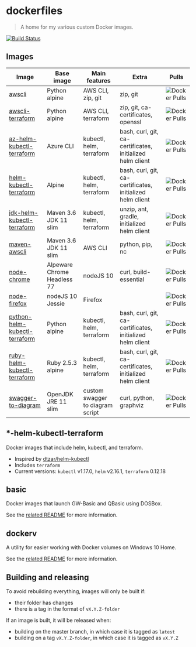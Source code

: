 # dockerfiles

> A home for my various custom Docker images.

[![Build Status](https://travis-ci.org/ngeor/dockerfiles.svg?branch=master)](https://travis-ci.org/ngeor/dockerfiles)

## Images

| Image                           | Base image                  | Main features                    | Extra                                                     | Pulls                                                                                        |
| ------------------------------- | --------------------------- | -------------------------------- | --------------------------------------------------------- | -------------------------------------------------------------------------------------------- |
| [awscli]                        | Python alpine               | AWS CLI, zip, git                | zip, git                                                  | ![Docker Pulls](https://img.shields.io/docker/pulls/ngeor/awscli.svg)                        |
| [awscli-terraform]              | Python alpine               | AWS CLI, terraform               | zip, git, ca-certificates, openssl                        | ![Docker Pulls](https://img.shields.io/docker/pulls/ngeor/awscli-terraform.svg)              |
| [az-helm-kubectl-terraform]     | Azure CLI                   | kubectl, helm, terraform         | bash, curl, git, ca-certificates, initialized helm client | ![Docker Pulls](https://img.shields.io/docker/pulls/ngeor/az-helm-kubectl-terraform.svg)     |
| [helm-kubectl-terraform]        | Alpine                      | kubectl, helm, terraform         | bash, curl, git, ca-certificates, initialized helm client | ![Docker Pulls](https://img.shields.io/docker/pulls/ngeor/helm-kubectl-terraform.svg)        |
| [jdk-helm-kubectl-terraform]    | Maven 3.6 JDK 11 slim       | kubectl, helm, terraform         | unzip, ant, gradle, initialized helm client               | ![Docker Pulls](https://img.shields.io/docker/pulls/ngeor/jdk-helm-kubectl-terraform.svg)    |
| [maven-awscli]                  | Maven 3.6 JDK 11 slim       | AWS CLI                          | python, pip, nc                                           | ![Docker Pulls](https://img.shields.io/docker/pulls/ngeor/maven-awscli.svg)                  |
| [node-chrome]                   | Alpeware Chrome Headless 77 | nodeJS 10                        | curl, build-essential                                     | ![Docker Pulls](https://img.shields.io/docker/pulls/ngeor/node-chrome.svg)                   |
| [node-firefox]                  | nodeJS 10 Jessie            | Firefox                          |                                                           | ![Docker Pulls](https://img.shields.io/docker/pulls/ngeor/node-firefox.svg)                  |
| [python-helm-kubectl-terraform] | Python alpine               | kubectl, helm, terraform         | bash, curl, git, ca-certificates, initialized helm client | ![Docker Pulls](https://img.shields.io/docker/pulls/ngeor/python-helm-kubectl-terraform.svg) |
| [ruby-helm-kubectl-terraform]   | Ruby 2.5.3 alpine           | kubectl, helm, terraform         | bash, curl, git, ca-certificates, initialized helm client | ![Docker Pulls](https://img.shields.io/docker/pulls/ngeor/ruby-helm-kubectl-terraform.svg)   |
| [swagger-to-diagram]            | OpenJDK JRE 11 slim         | custom swagger to diagram script | curl, python, graphviz                                    | ![Docker Pulls](https://img.shields.io/docker/pulls/ngeor/swagger-to-diagram.svg)            |

## \*-helm-kubectl-terraform

Docker images that include helm, kubectl, and terraform.

- Inspired by [dtzar/helm-kubectl](https://github.com/dtzar/helm-kubectl)
- Includes `terraform`
- Current versions: `kubectl` v1.17.0, `helm` v2.16.1, `terraform` 0.12.18

[awscli]: https://hub.docker.com/r/ngeor/awscli/
[awscli-terraform]: https://hub.docker.com/r/ngeor/awscli-terraform/
[az-helm-kubectl-terraform]: https://hub.docker.com/r/ngeor/az-helm-kubectl-terraform/
[helm-kubectl-terraform]: https://hub.docker.com/r/ngeor/helm-kubectl-terraform/
[jdk-helm-kubectl-terraform]: https://hub.docker.com/r/ngeor/jdk-helm-kubectl-terraform/
[maven-awscli]: https://hub.docker.com/r/ngeor/maven-awscli/
[node-chrome]: https://hub.docker.com/r/ngeor/node-chrome/
[node-firefox]: https://hub.docker.com/r/ngeor/node-firefox/
[python-helm-kubectl-terraform]: https://hub.docker.com/r/ngeor/python-helm-kubectl-terraform/
[ruby-helm-kubectl-terraform]: https://hub.docker.com/r/ngeor/ruby-helm-kubectl-terraform/
[swagger-to-diagram]: https://hub.docker.com/r/ngeor/swagger-to-diagram/

## basic

Docker images that launch GW-Basic and QBasic using DOSBox.

See the [related README](https://github.com/ngeor/dockerfiles/tree/master/basic) for more information.

## dockerv

A utility for easier working with Docker volumes on Windows 10 Home.

See the [related README](https://github.com/ngeor/dockerfiles/tree/master/dockerv) for more information.

## Building and releasing

To avoid rebuilding everything, images will only be built if:

- their folder has changes
- there is a tag in the format of `vX.Y.Z-folder`

If an image is built, it will be released when:

- building on the master branch, in which case it is tagged as `latest`
- building on a tag `vX.Y.Z-folder`, in which case it is tagged as `vX.Y.Z`
